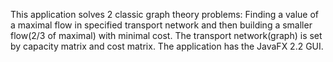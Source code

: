 This application solves 2 classic graph theory problems: Finding a value of a maximal flow in specified transport network and then building a smaller flow(2/3 of maximal) with minimal cost. The transport network(graph) is set by capacity matrix and cost matrix. 
The application has the JavaFX 2.2 GUI.

